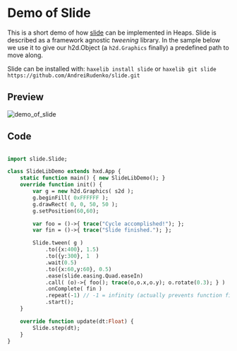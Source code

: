 # Demo of Slide

This is a short demo of how [slide](https://lib.haxe.org/p/slide) can be implemented in Heaps.
Slide is described as a framework agnostic *tweening* library. In the sample below we use it
to give our h2d.Object (a `h2d.Graphics` finally) a predefined path to move along.

Slide can be installed with:
`haxelib install slide`
or
`haxelib git slide https://github.com/AndreiRudenko/slide.git`

## Preview

![demo_of_slide](https://user-images.githubusercontent.com/88530062/178114434-17d25386-aad3-408a-9e09-ab686c56cc32.png)


## Code

```haxe

import slide.Slide;

class SlideLibDemo extends hxd.App {
    static function main() { new SlideLibDemo(); }
    override function init() {
        var g = new h2d.Graphics( s2d );
        g.beginFill( 0xFFFFFF );
        g.drawRect( 0, 0, 50, 50 );
        g.setPosition(60,60);

        var foo = ()->{ trace("Cycle accomplished!"); };
        var fin = ()->{ trace("Slide finished."); };

        Slide.tween( g )
            .to({x:400}, 1.5)
            .to({y:300}, 1  )
            .wait(0.5)
            .to({x:60,y:60}, 0.5)
            .ease(slide.easing.Quad.easeIn)
            .call( (o)->{ foo(); trace(o,o.x,o.y); o.rotate(0.3); } )
            .onComplete( fin )
            .repeat(-1) // -1 = infinity (actually prevents function fin to be called here)
            .start();
    }

    override function update(dt:Float) {
        Slide.step(dt);
    }
}
```
